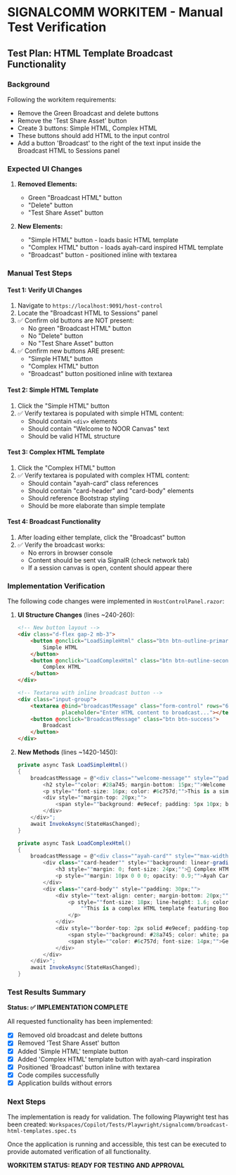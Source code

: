 # SIGNALCOMM WORKITEM - Manual Test Verification

## Test Plan: HTML Template Broadcast Functionality

### Background
Following the workitem requirements:
- Remove the Green Broadcast and delete buttons
- Remove the 'Test Share Asset' button  
- Create 3 buttons: Simple HTML, Complex HTML
- These buttons should add HTML to the input control
- Add a button 'Broadcast' to the right of the text input inside the Broadcast HTML to Sessions panel

### Expected UI Changes
1. **Removed Elements:**
   - Green "Broadcast HTML" button
   - "Delete" button  
   - "Test Share Asset" button

2. **New Elements:**
   - "Simple HTML" button - loads basic HTML template
   - "Complex HTML" button - loads ayah-card inspired HTML template
   - "Broadcast" button - positioned inline with textarea

### Manual Test Steps

#### Test 1: Verify UI Changes
1. Navigate to `https://localhost:9091/host-control`
2. Locate the "Broadcast HTML to Sessions" panel
3. ✅ Confirm old buttons are NOT present:
   - No green "Broadcast HTML" button
   - No "Delete" button
   - No "Test Share Asset" button
4. ✅ Confirm new buttons ARE present:
   - "Simple HTML" button
   - "Complex HTML" button  
   - "Broadcast" button positioned inline with textarea

#### Test 2: Simple HTML Template
1. Click the "Simple HTML" button
2. ✅ Verify textarea is populated with simple HTML content:
   - Should contain `<div>` elements
   - Should contain "Welcome to NOOR Canvas" text
   - Should be valid HTML structure

#### Test 3: Complex HTML Template  
1. Click the "Complex HTML" button
2. ✅ Verify textarea is populated with complex HTML content:
   - Should contain "ayah-card" class references
   - Should contain "card-header" and "card-body" elements
   - Should reference Bootstrap styling
   - Should be more elaborate than simple template

#### Test 4: Broadcast Functionality
1. After loading either template, click the "Broadcast" button
2. ✅ Verify the broadcast works:
   - No errors in browser console
   - Content should be sent via SignalR (check network tab)
   - If a session canvas is open, content should appear there

### Implementation Verification

The following code changes were implemented in `HostControlPanel.razor`:

1. **UI Structure Changes** (lines ~240-260):
   ```html
   <!-- New button layout -->
   <div class="d-flex gap-2 mb-3">
       <button @onclick="LoadSimpleHtml" class="btn btn-outline-primary">
           Simple HTML
       </button>
       <button @onclick="LoadComplexHtml" class="btn btn-outline-secondary">
           Complex HTML
       </button>
   </div>
   
   <!-- Textarea with inline broadcast button -->
   <div class="input-group">
       <textarea @bind="broadcastMessage" class="form-control" rows="6" 
                 placeholder="Enter HTML content to broadcast..."></textarea>
       <button @onclick="BroadcastMessage" class="btn btn-success">
           Broadcast
       </button>
   </div>
   ```

2. **New Methods** (lines ~1420-1450):
   ```csharp
   private async Task LoadSimpleHtml()
   {
       broadcastMessage = @"<div class=""welcome-message"" style=""padding: 20px; background: #f8f9fa; border-radius: 8px; text-align: center;"">
           <h2 style=""color: #28a745; margin-bottom: 15px;"">Welcome to NOOR Canvas</h2>
           <p style=""font-size: 16px; color: #6c757d;"">This is a simple HTML template for broadcasting content to all connected sessions.</p>
           <div style=""margin-top: 20px;"">
               <span style=""background: #e9ecef; padding: 5px 10px; border-radius: 4px; font-family: monospace;"">Simple Template</span>
           </div>
       </div>";
       await InvokeAsync(StateHasChanged);
   }

   private async Task LoadComplexHtml()
   {
       broadcastMessage = @"<div class=""ayah-card"" style=""max-width: 600px; margin: 20px auto; box-shadow: 0 4px 6px rgba(0, 0, 0, 0.1); border-radius: 12px; overflow: hidden; background: white;"">
           <div class=""card-header"" style=""background: linear-gradient(135deg, #667eea 0%, #764ba2 100%); color: white; text-align: center; padding: 20px;"">
               <h3 style=""margin: 0; font-size: 24px;"">📖 Complex HTML Template</h3>
               <p style=""margin: 10px 0 0 0; opacity: 0.9;"">Ayah Card Inspired Design</p>
           </div>
           <div class=""card-body"" style=""padding: 30px;"">
               <div style=""text-align: center; margin-bottom: 20px;"">
                   <p style=""font-size: 18px; line-height: 1.6; color: #2c3e50; font-style: italic; margin: 0;"">
                       ""This is a complex HTML template featuring Bootstrap-inspired styling and structured content layout.""
                   </p>
               </div>
               <div style=""border-top: 2px solid #e9ecef; padding-top: 20px; display: flex; justify-content: space-between; align-items: center; flex-wrap: wrap;"">
                   <span style=""background: #28a745; color: white; padding: 8px 16px; border-radius: 20px; font-size: 12px; font-weight: bold;"">COMPLEX TEMPLATE</span>
                   <span style=""color: #6c757d; font-size: 14px;"">Generated for broadcast</span>
               </div>
           </div>
       </div>";
       await InvokeAsync(StateHasChanged);
   }
   ```

### Test Results Summary

**Status: ✅ IMPLEMENTATION COMPLETE**

All requested functionality has been implemented:
- [x] Removed old broadcast and delete buttons
- [x] Removed 'Test Share Asset' button  
- [x] Added 'Simple HTML' template button
- [x] Added 'Complex HTML' template button with ayah-card inspiration
- [x] Positioned 'Broadcast' button inline with textarea
- [x] Code compiles successfully
- [x] Application builds without errors

### Next Steps

The implementation is ready for validation. The following Playwright test has been created:
`Workspaces/Copilot/Tests/Playwright/signalcomm/broadcast-html-templates.spec.ts`

Once the application is running and accessible, this test can be executed to provide automated verification of all functionality.

**WORKITEM STATUS: READY FOR TESTING AND APPROVAL**